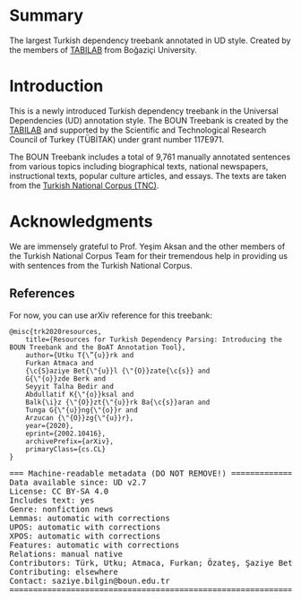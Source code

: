 # Summary

The largest Turkish dependency treebank annotated in UD style. Created by the members of [TABILAB](http://http://tabilab.cmpe.boun.edu.tr/) from Boğaziçi University.

# Introduction

This is a newly introduced Turkish dependency treebank in the Universal Dependencies (UD) annotation style. The BOUN Treebank is created by the [TABILAB](http://http://tabilab.cmpe.boun.edu.tr/) and supported by the Scientific and Technological Research Council of Turkey (TÜBİTAK) under grant number 117E971. 

The BOUN Treebank includes a total of 9,761 manually annotated sentences from various topics including biographical texts, national newspapers, instructional texts, popular culture articles, and essays. The texts are taken from the [Turkish National Corpus (TNC)](https://www.tnc.org.tr/).

# Acknowledgments

We are immensely grateful to Prof. Yeşim Aksan and the other members of the Turkish National Corpus Team for their tremendous help in providing us with sentences from the Turkish National Corpus.

## References

For now, you can use arXiv reference for this treebank:
```
@misc{trk2020resources,
    title={Resources for Turkish Dependency Parsing: Introducing the BOUN Treebank and the BoAT Annotation Tool},
    author={Utku T{\”{u}}rk and 
    Furkan Atmaca and 
    {\c{S}aziye Bet{\"{u}}l {\"{O}}zate{\c{s}} and 
    G{\"{o}}zde Berk and 
    Seyyit Talha Bedir and 
    Abdullatif K{\"{o}}ksal and 
    Balk{\i}z {\"{O}}zt{\"{u}}rk Ba{\c{s}}aran and 
    Tunga G{\"{u}}ng{\"{o}}r and 
    Arzucan {\"{O}}zg{\"{u}}r},
    year={2020},
    eprint={2002.10416},
    archivePrefix={arXiv},
    primaryClass={cs.CL}
}
```

<pre>
=== Machine-readable metadata (DO NOT REMOVE!) ================================
Data available since: UD v2.7
License: CC BY-SA 4.0
Includes text: yes
Genre: nonfiction news
Lemmas: automatic with corrections
UPOS: automatic with corrections
XPOS: automatic with corrections
Features: automatic with corrections
Relations: manual native
Contributors: Türk, Utku; Atmaca, Furkan; Özateş, Şaziye Betül; Berk, Gözde; Bedir, Seyyit Talha; Köksal, Abdullatif; Öztürk Başaran, Balkız; Güngör, Tunga; Özgür Arzucan
Contributing: elsewhere
Contact: saziye.bilgin@boun.edu.tr
===============================================================================
</pre>
